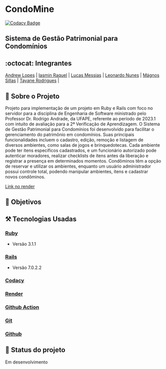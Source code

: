 # CondoMine
[![Codacy Badge](https://app.codacy.com/project/badge/Grade/23baa018354f4d6ea92579f8af7970c5)](https://app.codacy.com/gh/CondoMine/CondoMine/dashboard?utm_source=gh&utm_medium=referral&utm_content=&utm_campaign=Badge_grade)

## Sistema de Gestão Patrimonial para Condomínios

## :octocat: Integrantes
[Andrew Lopes](https://github.com/andrewlopes11) | 
[Iasmin Raquel](https://github.com/iasmin-raquel) |
[Lucas Messias](https://github.com/Dev-LucasMelo) |
[Leonardo Nunes](https://github.com/leonardonb) |
[Mágnos Sillas](https://github.com/magnosillas) |
[Tayane Rodrigues](https://github.com/TayaneCibely) |

## :page_with_curl: Sobre o Projeto

Projeto para implementação de um projeto em Ruby e Rails com foco no servidor para a disciplina de Engenharia de Software ministrado pelo Professor Dr. Rodrigo Andrade, da UFAPE, referente ao período de 2023.1 com intuito de avaliação para a 2ª Verificação de Aprendizagem.
O Sistema de Gestão Patrimonial para Condomínios foi desenvolvido para facilitar o gerenciamento do patrimônio em condomínios. Suas principais funcionalidades incluem o cadastro, edição, remoção e listagem de diversos ambientes, como salas de jogos e brinquedotecas. Cada ambiente pode ter itens específicos cadastrados, e um funcionário autorizado pode autenticar moradores, realizar checklists de itens antes da liberação e registrar a presença em determinados momentos. Condôminos têm a opção de reservar e utilizar os ambientes, enquanto um usuário administrador possui controle total, podendo manipular ambientes, itens e cadastrar novos condôminos.

[Link no render](https://condomine-nea7.onrender.com/)

## :round_pushpin: Objetivos

## :hammer_and_pick: Tecnologias Usadas

### [Ruby](https://www.ruby-lang.org/pt/)
* Versão 3.1.1
### [Rails](https://rubyonrails.org/)
* Versão 7.0.2.2
### [Codacy](https://www.codacy.com/product)
### [Render](https://render.com/)
### [Github Action](https://docs.github.com/pt/actions)
### [Git](https://git-scm.com/)
### [Github](https://github.com/)

## :construction: Status do projeto
Em desenvolvimento
